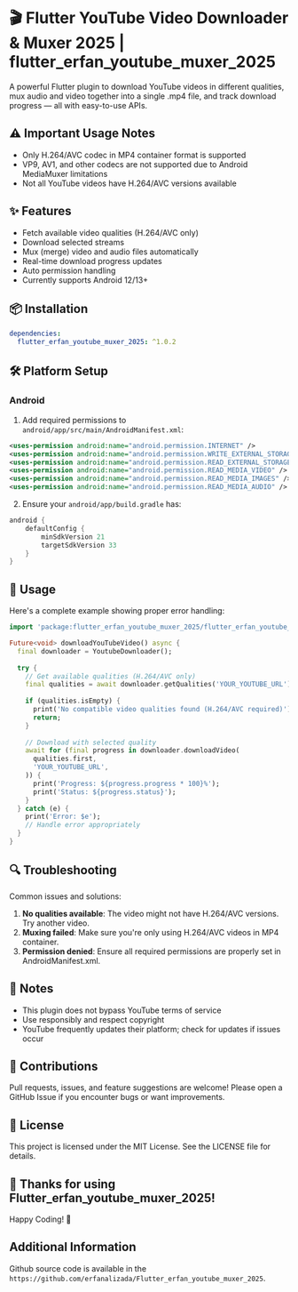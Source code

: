 # 🎬 Flutter YouTube Video Downloader & Muxer 2025 | flutter_erfan_youtube_muxer_2025

A powerful Flutter plugin to download YouTube videos in different qualities, mux audio and video together into a single .mp4 file, and track download progress — all with easy-to-use APIs.

## ⚠️ Important Usage Notes

- Only H.264/AVC codec in MP4 container format is supported
- VP9, AV1, and other codecs are not supported due to Android MediaMuxer limitations
- Not all YouTube videos have H.264/AVC versions available

## ✨ Features

- Fetch available video qualities (H.264/AVC only)
- Download selected streams
- Mux (merge) video and audio files automatically
- Real-time download progress updates
- Auto permission handling
- Currently supports Android 12/13+

## 📦 Installation

```yaml
dependencies:
  flutter_erfan_youtube_muxer_2025: ^1.0.2
```

## 🛠️ Platform Setup

### Android

1. Add required permissions to `android/app/src/main/AndroidManifest.xml`:

```xml
<uses-permission android:name="android.permission.INTERNET" />
<uses-permission android:name="android.permission.WRITE_EXTERNAL_STORAGE" />
<uses-permission android:name="android.permission.READ_EXTERNAL_STORAGE" />
<uses-permission android:name="android.permission.READ_MEDIA_VIDEO" />
<uses-permission android:name="android.permission.READ_MEDIA_IMAGES" />
<uses-permission android:name="android.permission.READ_MEDIA_AUDIO" />
```

2. Ensure your `android/app/build.gradle` has:

```gradle
android {
    defaultConfig {
        minSdkVersion 21
        targetSdkVersion 33
    }
}
```

## 📱 Usage

Here's a complete example showing proper error handling:

```dart
import 'package:flutter_erfan_youtube_muxer_2025/flutter_erfan_youtube_muxer_2025.dart';

Future<void> downloadYouTubeVideo() async {
  final downloader = YoutubeDownloader();
  
  try {
    // Get available qualities (H.264/AVC only)
    final qualities = await downloader.getQualities('YOUR_YOUTUBE_URL');
    
    if (qualities.isEmpty) {
      print('No compatible video qualities found (H.264/AVC required)');
      return;
    }
    
    // Download with selected quality
    await for (final progress in downloader.downloadVideo(
      qualities.first,
      'YOUR_YOUTUBE_URL',
    )) {
      print('Progress: ${progress.progress * 100}%');
      print('Status: ${progress.status}');
    }
  } catch (e) {
    print('Error: $e');
    // Handle error appropriately
  }
}
```

## 🔍 Troubleshooting

Common issues and solutions:

1. **No qualities available**: The video might not have H.264/AVC versions. Try another video.
2. **Muxing failed**: Make sure you're only using H.264/AVC videos in MP4 container.
3. **Permission denied**: Ensure all required permissions are properly set in AndroidManifest.xml.

## 📢 Notes

- This plugin does not bypass YouTube terms of service
- Use responsibly and respect copyright
- YouTube frequently updates their platform; check for updates if issues occur

## 🤝 Contributions

Pull requests, issues, and feature suggestions are welcome!
Please open a GitHub Issue if you encounter bugs or want improvements.

## 📝 License

This project is licensed under the MIT License.
See the LICENSE file for details.

## 🌟 Thanks for using Flutter_erfan_youtube_muxer_2025!
Happy Coding! 🚀

## Additional Information

Github source code is available in the `https://github.com/erfanalizada/Flutter_erfan_youtube_muxer_2025`.

